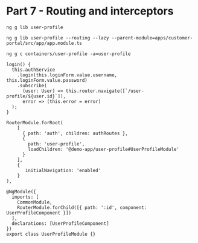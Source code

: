 # Part 7 - Routing and interceptors

```
ng g lib user-profile
```

```
ng g lib user-profile --routing --lazy --parent-module=apps/customer-portal/src/app/app.module.ts
```

```
ng g c containers/user-profile -a=user-profile
```

    login() {
      this.authService
        .login(this.loginForm.value.username, this.loginForm.value.password)
        .subscribe(
          (user: User) => this.router.navigate([`/user-profile/${user.id}`]),
          error => (this.error = error)
      );
    }

```
RouterModule.forRoot(
    [
      { path: 'auth', children: authRoutes },
      {
        path: 'user-profile',
        loadChildren: '@demo-app/user-profile#UserProfileModule'
      }
    ],
    {
       initialNavigation: 'enabled'
    }
),
```

```
@NgModule({
  imports: [
    CommonModule,
    RouterModule.forChild([{ path: ':id', component: UserProfileComponent }])
  ],
  declarations: [UserProfileComponent]
})
export class UserProfileModule {}
```



